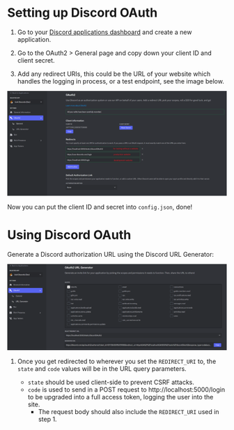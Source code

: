 # Setting up Discord OAuth

1. Go to your [Discord applications dashboard](https://discord.com/developers/applications) and create a new application.

2. Go to the OAuth2 > General page and copy down your client ID and client secret.

3. Add any redirect URIs, this could be the URL of your website which handles the logging in process, or a test endpoint, see the image below.

![image](../images/Discord_0.png)

Now you can put the client ID and secret into `config.json`, done!

# Using Discord OAuth

Generate a Discord authorization URL using the Discord URL Generator:

![image](../images/Discord_1.png)

1. Once you get redirected to wherever you set the `REDIRECT_URI` to, the `state` and `code` values will be in the URL query parameters.

    - `state` should be used client-side to prevent CSRF attacks.
    - `code` is used to send in a POST request to http://localhost:5000/login to be upgraded into a full access token, logging the user into the site.
        - The request body should also include the `REDIRECT_URI` used in step 1.
